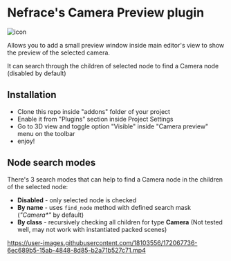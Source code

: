 # Nefrace's Camera Preview plugin

![icon](https://user-images.githubusercontent.com/18103556/172068287-a90cc657-ee91-4fec-b843-e4c2f7c44290.png)

Allows you to add a small preview window inside main editor's view to show the preview of the selected camera.

It can search through the children of selected node to find a Camera node (disabled by default)

## Installation

- Clone this repo inside "addons" folder of your project
- Enable it from "Plugins" section inside Project Settings
- Go to 3D view and toggle option "Visible" inside "Camera preview" menu on the toolbar
- enjoy!

## Node search modes

There's 3 search modes that can help to find a Camera node in the children of the selected node:

- **Disabled** - only selected node is checked
- **By name** - uses `find_node` method with defined search mask (_"Camera*"_ by default)
- **By class** - recursively checking all children for type **Camera** (Not tested well, may not work with instantiated packed scenes)



https://user-images.githubusercontent.com/18103556/172067736-6ec689b5-15ab-4848-8d85-b2a71b527c71.mp4

